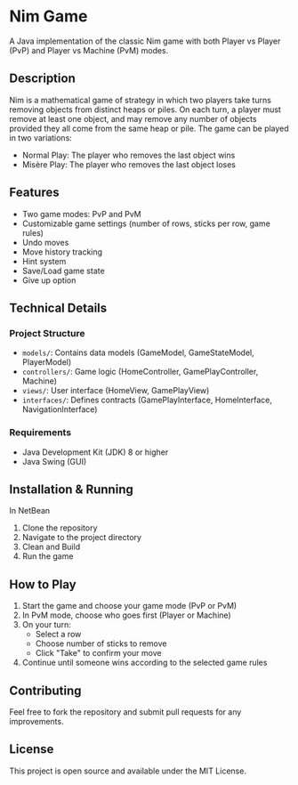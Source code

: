 # Nim Game

A Java implementation of the classic Nim game with both Player vs Player (PvP) and Player vs Machine (PvM) modes.

## Description

Nim is a mathematical game of strategy in which two players take turns removing objects from distinct heaps or piles. On each turn, a player must remove at least one object, and may remove any number of objects provided they all come from the same heap or pile. The game can be played in two variations:
- Normal Play: The player who removes the last object wins
- Misère Play: The player who removes the last object loses

## Features

- Two game modes: PvP and PvM
- Customizable game settings (number of rows, sticks per row, game rules)
- Undo moves
- Move history tracking
- Hint system
- Save/Load game state
- Give up option

## Technical Details

### Project Structure
- `models/`: Contains data models (GameModel, GameStateModel, PlayerModel)
- `controllers/`: Game logic (HomeController, GamePlayController, Machine)
- `views/`: User interface (HomeView, GamePlayView)
- `interfaces/`: Defines contracts (GamePlayInterface, HomeInterface, NavigationInterface)

### Requirements
- Java Development Kit (JDK) 8 or higher
- Java Swing (GUI)

## Installation & Running
In NetBean
1. Clone the repository
2. Navigate to the project directory
3. Clean and Build
4. Run the game

## How to Play

1. Start the game and choose your game mode (PvP or PvM)
2. In PvM mode, choose who goes first (Player or Machine)
3. On your turn:
   - Select a row
   - Choose number of sticks to remove
   - Click "Take" to confirm your move
4. Continue until someone wins according to the selected game rules

## Contributing

Feel free to fork the repository and submit pull requests for any improvements.

## License

This project is open source and available under the MIT License.

